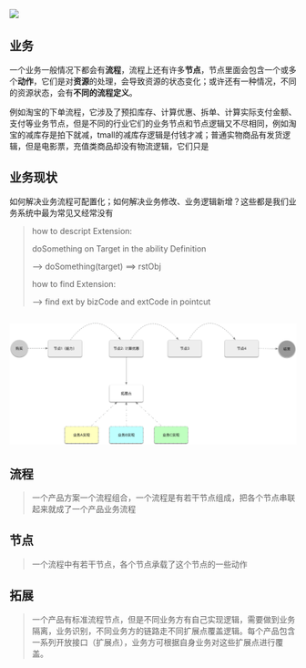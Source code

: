 ![](http://fuxiao.oss-cn-shanghai.aliyuncs.com/blog/074843.jpg)

## 业务

一个业务一般情况下都会有**流程**，流程上还有许多**节点**，节点里面会包含一个或多个**动作**，它们是对**资源**的处理，会导致资源的状态变化；或许还有一种情况，不同的资源状态，会有**不同的流程定义**。

例如淘宝的下单流程，它涉及了预扣库存、计算优惠、拆单、计算实际支付金额、支付等业务节点，但是不同的行业它们的业务节点和节点逻辑又不尽相同，例如淘宝的减库存是拍下就减，tmall的减库存逻辑是付钱才减；普通实物商品有发货逻辑，但是电影票，充值类商品却没有物流逻辑，它们只是

## 业务现状

如何解决业务流程可配置化；如何解决业务修改、业务逻辑新增？这些都是我们业务系统中最为常见又经常没有

> how to descript Extension:
>
> doSomething on Target in the ability Definition
>
> --&gt; doSomething\(target\) ==&gt; rstObj
>
> how to find Extension:
>
> --&gt; find ext by bizCode and extCode in pointcut

## ![](/assets/tmf-扩展点.png)

## 流程

> 一个产品方案一个流程组合，一个流程是有若干节点组成，把各个节点串联起来就成了一个产品业务流程

## 节点

> 一个流程中有若干节点，各个节点承载了这个节点的一些动作

## 拓展

> 一个产品有标准流程节点，但是不同业务方有自己实现逻辑，需要做到业务隔离，业务识别，不同业务方的链路走不同扩展点覆盖逻辑。每个产品包含一系列开放接口（扩展点），业务方可根据自身业务对这些扩展点进行覆盖。



